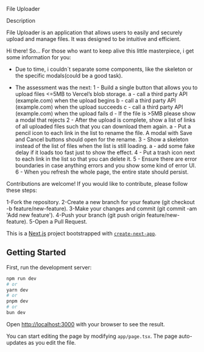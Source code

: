 File Uploader

Description

File Uploader is an application that allows users to easily and securely upload and manage files. It was designed to be intuitive and efficient.

Hi there! So...
For those who want to keep alive this little masterpiece, i get some information for you:

- Due to time, i couldn´t separate some components, like the skeleton or the specific modals(could be a good task).

- The assessment was the next:
  1 - Build a single button that allows you to upload files <=5MB to Vercel’s blob storage.
  a - call a third party API (example.com) when the upload begins
  b - call a third party API (example.com) when the upload succeeds
  c - call a third party API (example.com) when the upload fails
  d - If the file is >5MB please show a modal that rejects
  2 - After the upload is complete, show a list of links of all uploaded files such that you can download them again.
  a - Put a pencil icon to each link in the list to rename the file. A modal with Save and Cancel buttons should open for the rename.
  3 - Show a skeleton instead of the list of files when the list is still loading.
  a - add some fake delay if it loads too fast just to show the effect.
  4 - Put a trash icon next to each link in the list so that you can delete it.
  5 - Ensure there are error boundaries in case anything errors and you show some kind of error UI.
  6 - When you refresh the whole page, the entire state should persist.

Contributions are welcome! If you would like to contribute, please follow these steps:

1-Fork the repository.
2-Create a new branch for your feature (git checkout -b feature/new-feature).
3-Make your changes and commit (git commit -am 'Add new feature').
4-Push your branch (git push origin feature/new-feature).
5-Open a Pull Request.

This is a [Next.js](https://nextjs.org/) project bootstrapped with [`create-next-app`](https://github.com/vercel/next.js/tree/canary/packages/create-next-app).

## Getting Started

First, run the development server:

```bash
npm run dev
# or
yarn dev
# or
pnpm dev
# or
bun dev
```

Open [http://localhost:3000](http://localhost:3000) with your browser to see the result.

You can start editing the page by modifying `app/page.tsx`. The page auto-updates as you edit the file.
